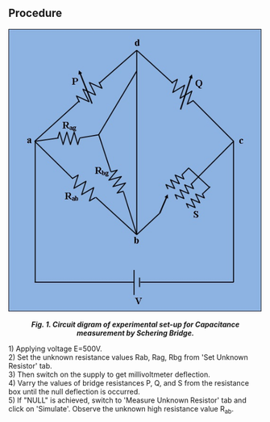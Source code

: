 ## Procedure

<div align="center">

![Rm501 Figure](images/megger.jpg)

***Fig. 1. Circuit digram of experimental set-up for Capacitance measurement by Schering Bridge.***
</div>
1)  Applying voltage E=500V.
 </br>
2)  Set the unknown resistance values Rab, Rag, Rbg from 'Set Unknown Resistor' tab.
 </br>
3)  Then switch on the supply to get millivoltmeter deflection.
 </br>
4)  Varry the values of bridge resistances P, Q, and S from the resistance box until the null deflection is occurred.
 </br>
5)  If "NULL" is achieved, switch to 'Measure Unknown Resistor' tab and click on 'Simulate'. Observe the unknown high      resistance value R<sub>ab</sub>.
 </br>
<script id="MathJax-script" async src="https://cdn.jsdelivr.net/npm/mathjax@3/es5/tex-mml-chtml.js"></script>
